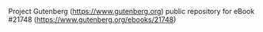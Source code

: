 Project Gutenberg (https://www.gutenberg.org) public repository for eBook #21748 (https://www.gutenberg.org/ebooks/21748)
